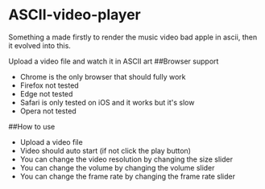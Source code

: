 # ASCII-video-player
Something a made firstly to render the music video bad apple in ascii, then it evolved into this.

Upload a video file and watch it in ASCII art
##Browser support
- Chrome is the only browser that should fully work
- Firefox not tested
- Edge not tested
- Safari is only tested on iOS and it works but it's slow
- Opera not tested

##How to use
- Upload a video file
- Video should auto start (if not click the play button)
- You can change the video resolution by changing the size slider
- You can change the volume by changing the volume slider
- You can change the frame rate by changing the frame rate slider
